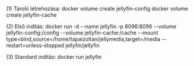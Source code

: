 (1) Tároló létrehozása:
docker volume create jellyfin-config
docker volume create jellyfin-cache

(2) Első indítás:
docker run -d --name jellyfin -p 8096:8096 --volume jellyfin-config:/config --volume jellyfin-cache:/cache --mount type=bind,source=/home/tapaizoltan/jellymedia,target=/media --restart=unless-stopped jellyfin/jellyfin

(3) Standard indítás:
docker run jellyfin